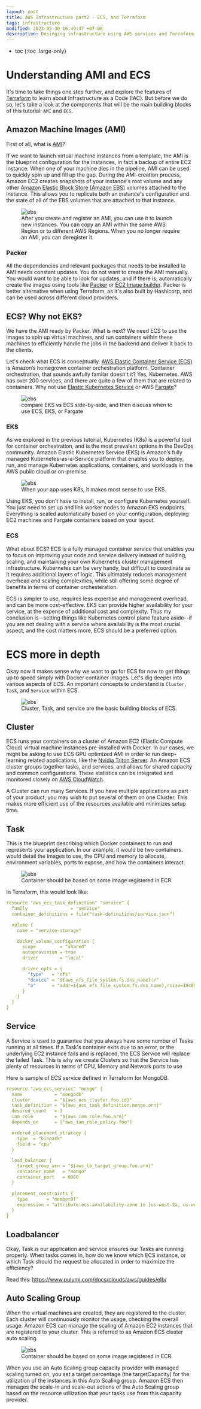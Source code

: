 ```yaml
---
layout: post
title: AWS Infrastructure part2 - ECS, and Terraform
tags: infrastructure
modified: 2023-05-30 16:49:47 +07:00
description: Desinging infrastructure using AWS services and Terraform
---
```


* toc
{:toc .large-only}

# Understanding AMI and ECS

It's time to take things one step further, and explore the features of [Terraform](https://www.terraform.io/) to learn about Infrastructure as a Code (IAC). But before we do so, let's take a look at the components that will be the main building blocks of this tutorial: `AMI` and `ECS`.

## Amazon Machine Images (AMI)

First of all, what is [AMI](https://docs.aws.amazon.com/AWSEC2/latest/UserGuide/AMIs.html)?

If we want to launch virtual machine instances from a template, the AMI is the blueprint configuration for the instances, in fact a backup of entire EC2 instance. When one of your machine dies in the pipeline, AMI can be used to quickly spin up and fill up the gap. During the AMI-creation process, Amazon EC2 creates snapshots of your instance's root volume and any other [Amazon Elastic Block Store (Amazon EBS)](https://aws.amazon.com/ebs/) volumes attached to the instance. This allows you to replicate both an instance's configuration and the state of all of the EBS volumes that are attached to that instance. 

<figure>
<img src="https://docs.aws.amazon.com/images/AWSEC2/latest/UserGuide/images/ami_lifecycle.png
" alt="ebs">
<figcaption>After you create and register an AMI, you can use it to launch new instances. You can copy an AMI within the same AWS Region or to different AWS Regions. When you no longer require an AMI, you can deregister it. 
</figcaption>
</figure>


### Packer 

All the dependencies and relevant packages that needs to be installed to AMI needs constant updates. You do not want to create the AMI manually. You would want to be able to look for updates, and if there is, automatically create the images using tools like [Packer](https://developer.hashicorp.com/packer/plugins/builders/amazon) or [EC2 Image builder](https://aws.amazon.com/image-builder/). Packer is better alternative when using Terraform, as it's also built by Hashicorp, and can be used across different cloud providers. 

## ECS? Why not EKS?

We have the AMI ready by Packer. What is next? We need ECS to use the images to spin up virtual machines, and run containers within these machines to efficiently handle the jobs in the backend and deliver it back to the clients.  

Let's check what ECS is conceptually. [AWS Elastic Container Service (ECS)](https://aws.amazon.com/ecs/) is Amazon’s homegrown container orchestration platform. Container orchestration, that sounds awfully familar doesn't it? Yes, Kubernetes. AWS has over 200 services, and there are quite a few of them that are related to containers. Why not use [Elastic Kubernetes Service](https://aws.amazon.com/eks/) or AWS [Fargate](https://aws.amazon.com/fargate/)? 

<figure>
<img src="https://www.cloudzero.com/hubfs/blog/aws-ecs-vs-eks.jpg" alt="ebs">
<figcaption>compare EKS vs ECS side-by-side, and then discuss when to use ECS, EKS, or Fargate
</figcaption>
</figure>

### EKS

As we explored in the previous tutorial, Kubernetes (K8s) is a powerful tool for container orchestration, and is the most prevalent options in the DevOps community. Amazon Elastic Kubernetes Service (EKS) is Amazon’s fully managed Kubernetes-as-a-Service platform that enables you to deploy, run, and manage Kubernetes applications, containers, and workloads in the AWS public cloud or on-premise.

<figure>
<img src="
https://www.cloudzero.com/hs-fs/hubfs/blog/how-amazon-eks-works.webp?width=1065&height=441&name=how-amazon-eks-works.webp" alt="ebs">
<figcaption> When your app uses K8s, it makes most sense to use EKS. 
</figcaption>
</figure>

Using EKS, you don't have to install, run, or configure Kubernetes yourself. You just need to set up and link worker nodes to Amazon EKS endpoints. Everything is scaled automatically based on your configuration, deploying EC2 machines and Fargate containers based on your layout. 

### ECS

What about ECS? ECS is a fully managed container service that enables you to focus on improving your code and service delivery instead of building, scaling, and maintaining your own Kubernetes cluster management infrastructure. Kubernetes can be very handy, but difficult to coordinate as it requires additional layers of logic. This ultimately reduces management overhead and scaling complexities, while still offering some degree of benefits in terms of container orchesteration. 

ECS is simpler to use, requires less expertise and management overhead, and can be more cost-effective. EKS can provide higher availability for your service, at the expense of additional cost and complexity. Thus my conclusion is--setting things like Kubernetes control plane feature aside--if you are not dealing with a service where availability is the most crucial aspect, and the cost matters more, ECS should be a preferred option. 


# ECS more in depth 

Okay now it makes sense why we want to go for ECS for now to get things up to speed simply with Docker container images. Let's dig deeper into various aspects of ECS. An important concepts to understand is `Cluster`, `Task`, and `Service` within ECS. 


<figure>
<img src="
https://swenotes.files.wordpress.com/2019/09/ecs-docker-comps-1.png" alt="ebs">
<figcaption> Cluster, Task, and service are the basic building blocks of ECS. 
</figcaption>
</figure>


## Cluster 

ECS runs your containers on a cluster of Amazon EC2 (Elastic Compute Cloud) virtual machine instances pre-installed with Docker. In our cases, we might be asking to use ECS GPU optimized AMI in order to run deep-learning related applications, like the [Nvidia Triton Server](https://github.com/triton-inference-server/server). An Amazon ECS cluster groups together tasks, and services, and allows for shared capacity and common configurations. These statistics can be integrated and monitored closely on [AWS CloudWatch](https://docs.aws.amazon.com/AmazonCloudWatch/latest/monitoring/cloudwatch_architecture.html).

A Cluster can run many Services. If you have multiple applications as part of your product, you may wish to put several of them on one Cluster. This makes more efficient use of the resources available and minimizes setup time.

## Task

This is the blueprint describing which Docker containers to run and represents your application. In our example, it would be two containers. would detail the images to use, the CPU and memory to allocate, environment variables, ports to expose, and how the containers interact.

<figure>
<img src="
https://cdn-media-1.freecodecamp.org/images/eL718lUcFCktxO96DKpdAIu1uBguoNqOKHRF
" alt="ebs">
<figcaption> Container should be based on some image registered in ECR.  
</figcaption>
</figure>

In Terraform, this would look like:

```yaml
resource "aws_ecs_task_definition" "service" {
  family                = "service"
  container_definitions = file("task-definitions/service.json")

  volume {
    name = "service-storage"

    docker_volume_configuration {
      scope         = "shared"
      autoprovision = true
      driver        = "local"

      driver_opts = {
        "type"   = "nfs"
        "device" = "${aws_efs_file_system.fs.dns_name}:/"
        "o"      = "addr=${aws_efs_file_system.fs.dns_name},rsize=1048576,wsize=1048576,hard,timeo=600,retrans=2,noresvport"
      }
    }
  }
}
```

## Service

A Service is used to guarantee that you always have some number of Tasks running at all times. If a Task's container exits due to an error, or the underlying EC2 instance fails and is replaced, the ECS Service will replace the failed Task. This is why we create Clusters so that the Service has plenty of resources in terms of CPU, Memory and Network ports to use

Here is sample of ECS service defined in Terraform for MongoDB.

```yaml
resource "aws_ecs_service" "mongo" {
  name            = "mongodb"
  cluster         = "${aws_ecs_cluster.foo.id}"
  task_definition = "${aws_ecs_task_definition.mongo.arn}"
  desired_count   = 3
  iam_role        = "${aws_iam_role.foo.arn}"
  depends_on      = ["aws_iam_role_policy.foo"]

  ordered_placement_strategy {
    type  = "binpack"
    field = "cpu"
  }

  load_balancer {
    target_group_arn = "${aws_lb_target_group.foo.arn}"
    container_name   = "mongo"
    container_port   = 8080
  }

  placement_constraints {
    type       = "memberOf"
    expression = "attribute:ecs.availability-zone in [us-west-2a, us-west-2b]"
  }
}
```

## Loadbalancer

Okay, Task is our application and service ensures our Tasks are running properly. When tasks comes in, how do we know which ECS instance, or which Task should the request be allocated in order to maximize the efficiency?

Read this: https://www.pulumi.com/docs/clouds/aws/guides/elb/ 


## Auto Scaling Group 

When the virtual machines are created, they are registered to the cluster. Each cluster will continuously monitor the usage, checking the overall usage. Amazon ECS can manage the scaling of Amazon EC2 instances that are registered to your cluster. This is referred to as Amazon ECS cluster auto scaling. 

<figure>
<img src="
https://nathanpeck.com/amazon-ecs-scaling-best-practices/files/slides/Slide49.png" alt="ebs">
<figcaption> Container should be based on some image registered in ECR.  
</figcaption>
</figure>

When you use an Auto Scaling group capacity provider with managed scaling turned on, you set a target percentage (the targetCapacity) for the utilization of the instances in this Auto Scaling group. Amazon ECS then manages the scale-in and scale-out actions of the Auto Scaling group based on the resource utilization that your tasks use from this capacity provider. 


